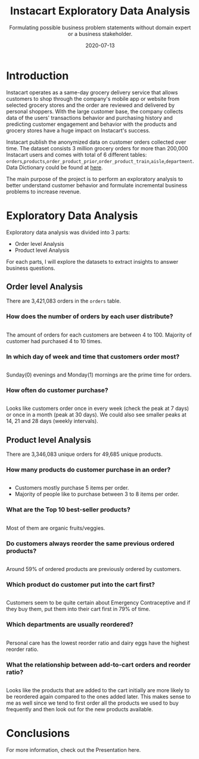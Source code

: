 ﻿---
title: Instacart Exploratory Data Analysis
subtitle: Formulating possible business problem statements without domain expert or a business stakeholder.
method: Python
layout: default
modal-id: 1
date: 2020-07-13
img: imdb.png
thumbnail: imdb.png
alt: image-alt

---

#  Introduction
Instacart operates as a same-day grocery delivery service that allows customers to shop through the company's mobile app or website from selected grocery stores and the order are reviewed and delivered by personal shoppers. With the large customer base, the company collects data of the users' transactions behavior and purchasing history and predicting customer engagement and behavior with the products and grocery stores have a huge impact on Instacart's success.

Instacart publish the anonymized data on customer orders collected over time. The dataset consists 3 million grocery orders for more than 200,000 Instacart users and comes with total of 6 different tables: `orders`,`products`,`order_product_prior`,`order_product_train`,`aisle`,`department`. Data Dictionary could be found at [here](https://gist.github.com/jeremystan/c3b39d947d9b88b3ccff3147dbcf6c6b).

The main purpose of the project is to perform an exploratory analysis to better understand customer behavior and formulate incremental business problems to increase revenue.

# Exploratory Data Analysis
Exploratory data analysis was divided into 3 parts:
 - Order level Analysis
 - Product level Analysis


For each parts, I will explore the datasets to extract insights to answer business questions.

## Order level Analysis
There are 3,421,083 orders in the `orders` table.

### How does the number of orders by each user distribute?

<img class="img-responsive img-centered" src="img/Project1/1.png"  alt="">


The amount of orders for each customers are between 4 to 100. Majority of customer had purchased 4 to 10 times.

### In which day of week and time that customers order most?

<img class="img-responsive img-centered" src="img/Project1/2.png"  alt="">

Sunday(0) evenings and Monday(1) mornings are the prime time for orders.

### How often do customer purchase?

<img class="img-responsive img-centered" src="img/Project1/3.png"  alt="">

Looks like customers order once in every week (check the peak at 7 days) or once in a month (peak at 30 days). We could also see smaller peaks at 14, 21 and 28 days (weekly intervals).

## Product level Analysis

There are 3,346,083 unique orders for 49,685 unique products.

### How many products do customer purchase in an order?

<img class="img-responsive img-centered" src="img/Project1/4.png"  alt="">

- Customers mostly purchase 5 items per order.
- Majority of people like to purchase between 3 to 8 items per order.  

### What are the Top 10 best-seller products?

<img class="img-responsive img-centered" src="img/Project1/5.png"  alt="">

Most of them are organic fruits/veggies.

### Do customers always reorder the same previous ordered products?

<img class="img-responsive img-centered" src="img/Project1/6.png"  alt="">

Around 59% of ordered products are previously ordered by customers.

### Which product do customer put into the cart first?

<img class="img-responsive img-centered" src="img/Project1/7.png"  alt="">

Customers seem to be quite certain about Emergency Contraceptive and if they buy them, put them into their cart first in 79% of time.

### Which departments are usually reordered?

<img class="img-responsive img-centered" src="img/Project1/8.png"  alt="">

Personal care has the lowest reorder ratio and dairy eggs have the highest reorder ratio.

### What the relationship between add-to-cart orders and reorder ratio?

<img class="img-responsive img-centered" src="img/Project1/9.png"  alt="">

Looks like the products that are added to the cart initially are more likely to be reordered again compared to the ones added later. This makes sense to me as well since we tend to first order all the products we used to buy frequently and then look out for the new products available.


# Conclusions
For more information, check out the Presentation here.
